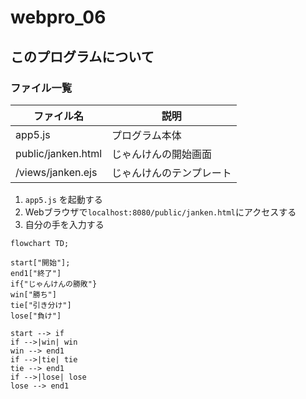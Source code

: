 # webpro_06
## このプログラムについて
### ファイル一覧
ファイル名 | 説明|
-|-
app5.js | プログラム本体
public/janken.html | じゃんけんの開始画面
/views/janken.ejs| じゃんけんのテンプレート

1. ```app5.js``` を起動する
1. Webブラウザで```localhost:8080/public/janken.html```にアクセスする
1. 自分の手を入力する

<!-- 
注意：項目名として「end」は使用できない
-->


```mermaid
flowchart TD;

start["開始"];
end1["終了"]
if{"じゃんけんの勝敗"}
win["勝ち"]
tie["引き分け"]
lose["負け"]

start --> if
if -->|win| win
win --> end1
if -->|tie| tie
tie --> end1
if -->|lose| lose
lose --> end1
```